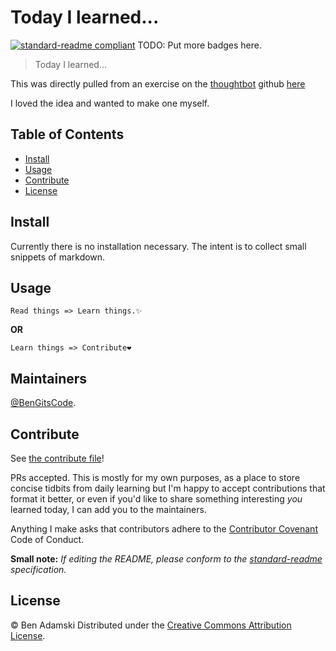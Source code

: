 # Today I learned...

[![standard-readme compliant](https://img.shields.io/badge/standard--readme-OK-green.svg?style=flat-square)](https://github.com/RichardLitt/standard-readme)
TODO: Put more badges here.

> Today I learned...

This was directly pulled from an exercise on the [thoughtbot](https://github.com/thoughtbot) github [here](https://github.com/thoughtbot/til)

I loved the idea and wanted to make one myself.

## Table of Contents

- [Install](#install)
- [Usage](#usage)
- [Contribute](#CONTRIBUTE)
- [License](#license)

## Install

Currently there is no installation necessary. The intent is to collect small snippets of markdown.

## Usage

```
Read things => Learn things.✨
```

**OR**

```
Learn things => Contribute❤️
```

## Maintainers

[@BenGitsCode](https://github.com/BenGitsCode).

## Contribute

See [the contribute file](CONTRIBUTE.md)!

PRs accepted. This is mostly for my own purposes, as a place to store concise tidbits from daily learning but I'm happy to accept contributions that format it better,
or even if you'd like to share something interesting _you_ learned today, I can add you to the maintainers.

Anything I make asks that contributors adhere to the [Contributor Covenant](http://contributor-covenant.org/version/1/3/0/) Code of Conduct.

**Small note:** _If editing the README, please conform to the [standard-readme](https://github.com/RichardLitt/standard-readme) specification._

## License

 © Ben Adamski Distributed under the [Creative Commons Attribution License](license).
